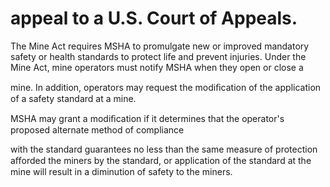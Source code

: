 # appeal to a U.S. Court of Appeals.

The Mine Act requires MSHA to promulgate new or improved mandatory safety or health standards to protect life and prevent injuries. Under the Mine Act, mine operators must notify MSHA when they open or close a

mine. In addition, operators may request the modiﬁcation of the application of a safety standard at a mine.

MSHA may grant a modiﬁcation if it determines that the operator's proposed alternate method of compliance

with the standard guarantees no less than the same measure of protection aﬀorded the miners by the standard, or application of the standard at the mine will result in a diminution of safety to the miners.